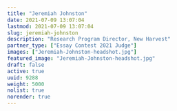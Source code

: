 ```yaml
---
title: "Jeremiah Johnston"
date: 2021-07-09 13:07:04
lastmod: 2021-07-09 13:07:04
slug: jeremiah-johnston
description: "Research Program Director, New Harvest"
partner_type: ["Essay Contest 2021 Judge"]
images: ["Jeremiah-Johnston-headshot.jpg"]
featured_image: "Jeremiah-Johnston-headshot.jpg"
draft: false
active: true
uuid: 9288
weight: 5000
nolist: true
norender: true
---
```


